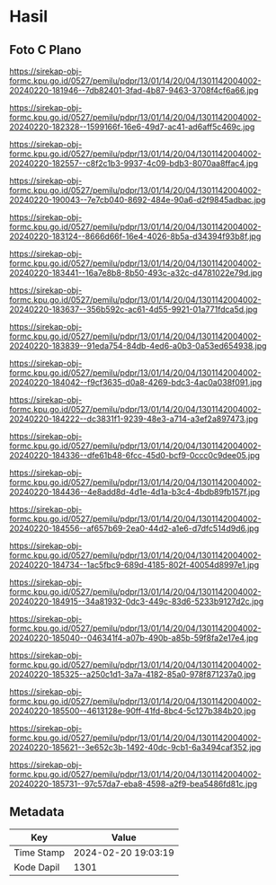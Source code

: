 # Hasil

## Foto C Plano

https://sirekap-obj-formc.kpu.go.id/0527/pemilu/pdpr/13/01/14/20/04/1301142004002-20240220-181946--7db82401-3fad-4b87-9463-3708f4cf6a66.jpg

https://sirekap-obj-formc.kpu.go.id/0527/pemilu/pdpr/13/01/14/20/04/1301142004002-20240220-182328--1599166f-16e6-49d7-ac41-ad6aff5c469c.jpg

https://sirekap-obj-formc.kpu.go.id/0527/pemilu/pdpr/13/01/14/20/04/1301142004002-20240220-182557--c8f2c1b3-9937-4c09-bdb3-8070aa8ffac4.jpg

https://sirekap-obj-formc.kpu.go.id/0527/pemilu/pdpr/13/01/14/20/04/1301142004002-20240220-190043--7e7cb040-8692-484e-90a6-d2f9845adbac.jpg

https://sirekap-obj-formc.kpu.go.id/0527/pemilu/pdpr/13/01/14/20/04/1301142004002-20240220-183124--8666d66f-16e4-4026-8b5a-d34394f93b8f.jpg

https://sirekap-obj-formc.kpu.go.id/0527/pemilu/pdpr/13/01/14/20/04/1301142004002-20240220-183441--16a7e8b8-8b50-493c-a32c-d4781022e79d.jpg

https://sirekap-obj-formc.kpu.go.id/0527/pemilu/pdpr/13/01/14/20/04/1301142004002-20240220-183637--356b592c-ac61-4d55-9921-01a771fdca5d.jpg

https://sirekap-obj-formc.kpu.go.id/0527/pemilu/pdpr/13/01/14/20/04/1301142004002-20240220-183839--91eda754-84db-4ed6-a0b3-0a53ed654938.jpg

https://sirekap-obj-formc.kpu.go.id/0527/pemilu/pdpr/13/01/14/20/04/1301142004002-20240220-184042--f9cf3635-d0a8-4269-bdc3-4ac0a038f091.jpg

https://sirekap-obj-formc.kpu.go.id/0527/pemilu/pdpr/13/01/14/20/04/1301142004002-20240220-184222--dc3831f1-9239-48e3-a714-a3ef2a897473.jpg

https://sirekap-obj-formc.kpu.go.id/0527/pemilu/pdpr/13/01/14/20/04/1301142004002-20240220-184336--dfe61b48-6fcc-45d0-bcf9-0ccc0c9dee05.jpg

https://sirekap-obj-formc.kpu.go.id/0527/pemilu/pdpr/13/01/14/20/04/1301142004002-20240220-184436--4e8add8d-4d1e-4d1a-b3c4-4bdb89fb157f.jpg

https://sirekap-obj-formc.kpu.go.id/0527/pemilu/pdpr/13/01/14/20/04/1301142004002-20240220-184556--af657b69-2ea0-44d2-a1e6-d7dfc514d9d6.jpg

https://sirekap-obj-formc.kpu.go.id/0527/pemilu/pdpr/13/01/14/20/04/1301142004002-20240220-184734--1ac5fbc9-689d-4185-802f-40054d8997e1.jpg

https://sirekap-obj-formc.kpu.go.id/0527/pemilu/pdpr/13/01/14/20/04/1301142004002-20240220-184915--34a81932-0dc3-449c-83d6-5233b9127d2c.jpg

https://sirekap-obj-formc.kpu.go.id/0527/pemilu/pdpr/13/01/14/20/04/1301142004002-20240220-185040--046341f4-a07b-490b-a85b-59f8fa2e17e4.jpg

https://sirekap-obj-formc.kpu.go.id/0527/pemilu/pdpr/13/01/14/20/04/1301142004002-20240220-185325--a250c1d1-3a7a-4182-85a0-978f871237a0.jpg

https://sirekap-obj-formc.kpu.go.id/0527/pemilu/pdpr/13/01/14/20/04/1301142004002-20240220-185500--4613128e-90ff-41fd-8bc4-5c127b384b20.jpg

https://sirekap-obj-formc.kpu.go.id/0527/pemilu/pdpr/13/01/14/20/04/1301142004002-20240220-185621--3e652c3b-1492-40dc-9cb1-6a3494caf352.jpg

https://sirekap-obj-formc.kpu.go.id/0527/pemilu/pdpr/13/01/14/20/04/1301142004002-20240220-185731--97c57da7-eba8-4598-a2f9-bea5486fd81c.jpg


## Metadata

| Key        | Value               |
| ---------- | ------------------- |
| Time Stamp | 2024-02-20 19:03:19 |
| Kode Dapil | 1301                |



